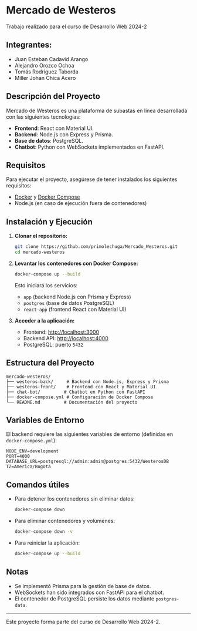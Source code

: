 # Mercado de Westeros

Trabajo realizado para el curso de Desarrollo Web 2024-2

## Integrantes:

- Juan Esteban Cadavid Arango
- Alejandro Orozco Ochoa
- Tomás Rodríguez Taborda
- Miller Johan Chica Acero

## Descripción del Proyecto

Mercado de Westeros es una plataforma de subastas en línea desarrollada con las siguientes tecnologías:

- **Frontend**: React con Material UI.
- **Backend**: Node.js con Express y Prisma.
- **Base de datos**: PostgreSQL.
- **Chatbot**: Python con WebSockets implementados en FastAPI.

## Requisitos

Para ejecutar el proyecto, asegúrese de tener instalados los siguientes requisitos:

- [Docker](https://www.docker.com/) y [Docker Compose](https://docs.docker.com/compose/)
- Node.js (en caso de ejecución fuera de contenedores)

## Instalación y Ejecución

1. **Clonar el repositorio:**
   ```sh
   git clone https://github.com/primolechuga/Mercado_Westeros.git
   cd mercado-westeros
   ```

2. **Levantar los contenedores con Docker Compose:**
   ```sh
   docker-compose up --build
   ```
   Esto iniciará los servicios:
   - `app` (backend Node.js con Prisma y Express)
   - `postgres` (base de datos PostgreSQL)
   - `react-app` (frontend React con Material UI)

3. **Acceder a la aplicación:**
   - Frontend: [http://localhost:3000](http://localhost:3000)
   - Backend API: [http://localhost:4000](http://localhost:4000)
   - PostgreSQL: puerto `5432`

## Estructura del Proyecto

```
mercado-westeros/
├── westeros-back/     # Backend con Node.js, Express y Prisma
├── westeros-front/    # Frontend con React y Material UI
├── chat-bot/         # Chatbot en Python con FastAPI
├── docker-compose.yml # Configuración de Docker Compose
└── README.md         # Documentación del proyecto
```

## Variables de Entorno

El backend requiere las siguientes variables de entorno (definidas en `docker-compose.yml`):

```env
NODE_ENV=development
PORT=4000
DATABASE_URL=postgresql://admin:admin@postgres:5432/WesterosDB
TZ=America/Bogota
```

## Comandos útiles

- Para detener los contenedores sin eliminar datos:
  ```sh
  docker-compose down
  ```
- Para eliminar contenedores y volúmenes:
  ```sh
  docker-compose down -v
  ```
- Para reiniciar la aplicación:
  ```sh
  docker-compose up --build
  ```

## Notas

- Se implementó Prisma para la gestión de base de datos.
- WebSockets han sido integrados con FastAPI para el chatbot.
- El contenedor de PostgreSQL persiste los datos mediante `postgres-data`.

---

Este proyecto forma parte del curso de Desarrollo Web 2024-2.

